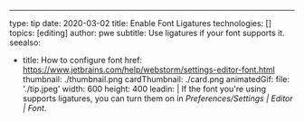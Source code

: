 ---
type: tip
date: 2020-03-02
title: Enable Font Ligatures
technologies: []
topics: [editing]
author: pwe
subtitle: Use ligatures if your font supports it.
seealso:
- title: How to configure font
  href: https://www.jetbrains.com/help/webstorm/settings-editor-font.html
thumbnail: ./thumbnail.png
cardThumbnail: ./card.png
animatedGif:
  file: './tip.jpeg'
  width: 600
  height: 400
leadin: |
  If the font you're using supports ligatures, you can turn them on 
  in *Preferences/Settings | Editor | Font*. 
